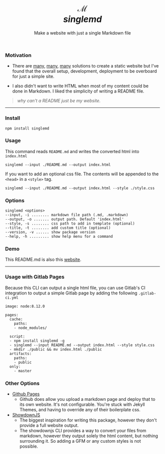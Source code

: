 <div align="center">

<h1>
  ℳ
  <br/>
  <em>
  singlemd
  </em>
</h1>

<p>
  Make a website with just a single Markdown file
</p>
</div>

<br/>


### Motivation
* There are [many](https://jekyllrb.com/), [many](https://www.gatsbyjs.org/), [many](https://gohugo.io/) solutions to create a static website but I've found that the overall setup, development, deployment to be overboard for just a simple site. 

* I also didn't want to write HTML when most of my content could be done in Markdown. I liked the simplicity of writing a README file.

> _why can't a README just be my website._
 
---

### Install

```
npm install singlemd
```

### Usage

This command reads `README.md` and writes the converted html into `index.html`

```
singlemd --input ./README.md --output index.html
```

If you want to add an optional css file. The contents will be appended to the `<head>` in a `<style>` tag. 

```
singlemd --input ./README.md --output index.html --style ./style.css
```

### Options
```
singlemd <options>
--input, -i ........ markdown file path (.md, .markdown)
--output, -o ....... output path. Default 'index.html'
--style, -s ........ css path to add in template (optional)
--title, -t ........ add custom title (optional)
--version, -v ...... show package version
--help, -h ......... show help menu for a command
```

### Demo
This README.md is also this [website](https://snesjhon.gitlab.io/singlemd). 


---

### Usage with Gitlab Pages

Because this CLI can output a single html file, you can use Gitlab's CI integration to output a simple Gitlab page by adding the following `.gitlab-ci.yml`

```
image: node:8.12.0 

pages:
  cache:
    paths:
    - node_modules/

  script:
  - npm install singlemd -g
  - singlemd --input README.md --output index.html --style style.css
  - mkdir ./public && mv index.html ./public
  artifacts:
    paths:
    - public
  only:
    - master
```


### Other Options
* [Github Pages](https://pages.github.com/)
  * Github does allow you upload a markdown page and deploy that to its own website. It's not configurable.
    You're stuck with Jekyll Themes, and having to override any of their boilerplate css. 
* [ShowdownJS](https://github.com/showdownjs/showdown)
  * The biggest inspiration for writing this package, however they don't provide a full website output.
  * The showdownjs CLI provides a way to convert your files from markdown, however they output solely
    the html content, but nothing surrounding it. So adding a GFM or any custom styles is not possible. 